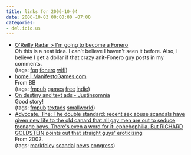 ```yaml
---
title: links for 2006-10-04
date: 2006-10-03 00:00:00 -07:00
categories:
- del.icio.us
---
```


<ul class="delicious">
	<li>
		<div class="delicious-link"><a href="http://radar.oreilly.com/archives/2006/10/im_going_to_become_a_fonero.html">O'Reilly Radar > I'm going to become a Fonero</a></div>
		<div class="delicious-extended">Oh this is a neat idea. I can't believe I haven't seen it before. Also, I believe I get a dollar if that crazy anit-Fonero guy posts in my comments.</div>
		<div class="delicious-tags">(tags: <a href="http://del.icio.us/torrez/fon">fon</a> <a href="http://del.icio.us/torrez/fonero">fonero</a> <a href="http://del.icio.us/torrez/wifi">wifi</a>)</div>
	</li>
	<li>
		<div class="delicious-link"><a href="http://www.manifestogames.com/">home | ManifestoGames.com</a></div>
		<div class="delicious-extended">From BB</div>
		<div class="delicious-tags">(tags: <a href="http://del.icio.us/torrez/fmpub">fmpub</a> <a href="http://del.icio.us/torrez/games">games</a> <a href="http://del.icio.us/torrez/free">free</a> <a href="http://del.icio.us/torrez/indie">indie</a>)</div>
	</li>
	<li>
		<div class="delicious-link"><a href="http://justinsomnia.org/2006/09/on-destiny-and-text-ads/">On destiny and text ads - Justinsomnia</a></div>
		<div class="delicious-extended">Good story!</div>
		<div class="delicious-tags">(tags: <a href="http://del.icio.us/torrez/fmpub">fmpub</a> <a href="http://del.icio.us/torrez/textads">textads</a> <a href="http://del.icio.us/torrez/smallworld">smallworld</a>)</div>
	</li>
	<li>
		<div class="delicious-link"><a href="http://www.findarticles.com/p/articles/mi_m1589/is_2002_August_20/ai_90164073/print">Advocate, The: The double standard: recent sex abuse scandals have given new life to the old canard that all gay men are out to seduce teenage boys. There's even a word for it: ephebophilia. But RICHARD GOLDSTEIN points out that straight guys' eroticizing</a></div>
		<div class="delicious-extended">From 2002.</div>
		<div class="delicious-tags">(tags: <a href="http://del.icio.us/torrez/markfoley">markfoley</a> <a href="http://del.icio.us/torrez/scandal">scandal</a> <a href="http://del.icio.us/torrez/news">news</a> <a href="http://del.icio.us/torrez/congress">congress</a>)</div>
	</li>
</ul>

